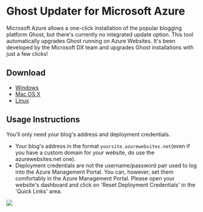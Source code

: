 # Ghost Updater for Microsoft Azure
Microsoft Azure allows a one-click installation of the popular blogging platform Ghost, but there's currently no integrated update option. This tool automatically upgrades Ghost running on Azure Websites. It's been developed by the Microsoft DX team and upgrades Ghost installations with just a few clicks!

## Download
- [Windows](https://github.com/felixrieseberg/Ghost-Updater-Azure/releases/download/v0.5.1/GhostUpdater-0.5.1-windows.zip)
- [Mac OS X](https://github.com/felixrieseberg/Ghost-Updater-Azure/releases/download/v0.5.1/GhostUpdater-0.5.1-osx.dmg)
- [Linux](https://github.com/felixrieseberg/Ghost-Updater-Azure/releases/download/v0.5.1/GhostUpdater-0.5.1-linux.zip)

## Usage Instructions
You'll only need your blog's address and deployment credentials. 
- Your blog's address in the format `yoursite.azurewebsites.net`(even if you have a custom domain for your website, do use the azurewebsites.net one).
- Deployment credentials are not the username/password pair used to log into the Azure Management Portal. You can, however, set them comfortably in the Azure Management Portal. Please open your website's dashboard and click on 'Reset Deployment Credentials' in the 'Quick Links' area.

![](https://raw.githubusercontent.com/felixrieseberg/Ghost-Updater-Azure/master/public/images/password-screen.png)
